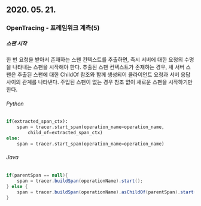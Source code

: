 ## 2020. 05. 21. 

### OpenTracing - 프레임워크 계측(5)

##### 스팬 시작

한 번 요청을 받아서 존재하는 스팬 컨텍스트를 추출하면, 즉시 서버에 대한 요청의 수명을 나타내는 스팬을 시작해야 한다. 추출된 스팬 컨텍스트가 존재하는 경우, 새 서버 스팬은 추출된 스팬에 대한 ChildOf 참조와 함께 생성되어 클라이언트 요청과 서버 응답 사이의 관계를 나타낸다. 주입된 스팬이 없는 경우 참조 없이 새로운 스팬을 시작하기만 한다.

###### Python

```python
if(extracted_span_ctx):
    span = tracer.start_span(operation_name=operation_name,
        child_of=extracted_span_ctx)
else:
    span = tracer.start_span(operation_name=operation_name)
```

###### Java

```java
if(parentSpan == null){
    span = tracer.buildSpan(operationName).start();
} else {
    span = tracer.buildSpan(operationName).asChildOf(parentSpan).start();
}
```

